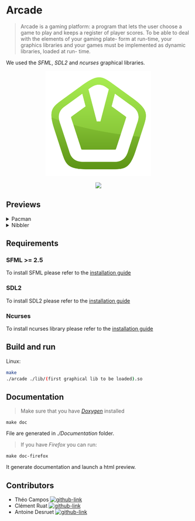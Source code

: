 # Arcade

>Arcade is a gaming platform: a program that lets the user choose a game to play and keeps a register of
player scores.
To be able to deal with the elements of your gaming plate-
form at run-time, your graphics libraries and your games
must be implemented as dynamic libraries, loaded at run-
time.

We used the _SFML_, _SDL2_ and _ncurses_ graphical libraries.

<p align="center">
  <a href="https://www.sfml-dev.org/index.php">
    <img src=".github/readme_resources/Logos/logo_sfml.png" width="288px">
  </a>
</p>
<p align="center">
  <a href="https://github.com/SFML/CSFML/releases/tag/2.5">
    <img src="https://img.shields.io/github/v/release/SFML/SFML?label=SFML%20Version&style=for-the-badge">
  </a>
</p>

<h2>Previews</h2>
<details>
<summary>Pacman</summary>
    <details>
        <summary>SFML</summary>
        <img src="/.github/readme_resources/previews/pacman_sfml.png">
    </details>
    <details>
        <summary>SDL2</summary>
        <img src="/.github/readme_resources/previews/pacman_sdl.png">
    </details>
    <details>
        <summary>Ncurses</summary>
        <img src="/.github/readme_resources/previews/pacman_ncurses.png">
    </details>
</details>
<details>
    <summary>Nibbler</summary>
    <details>
        <summary>SFML</summary>
        <img src="/.github/readme_resources/previews/nibbler_sfml.png">
    </details>
    <details>
        <summary>SDL2</summary>
        <img src="/.github/readme_resources/previews/nibbler_sdl.png">
    </details>
    <details>
        <summary>Ncurses</summary>
        <img src="/.github/readme_resources/previews/nibbler_ncurses.png">
    </details>
</details>

## Requirements

### SFML >= 2.5

To install SFML please refer to the [installation guide](https://www.sfml-dev.org/download/sfml/2.5.1/index-fr.php)

### SDL2

To install SDL2 please refer to the [installation guide](https://www.libsdl.org/download-2.0.php)


### Ncurses

To install ncurses library please refer to the [installation guide](https://invisible-island.net/ncurses/)

## Build and run

Linux:

```sh
make
./arcade ./lib/(first graphical lib to be loaded).so
```

## Documentation

> Make sure that you have [_Doxygen_](https://www.doxygen.nl/download.html) installed

```shell
make doc
```

File are generated in _./Documentation_ folder.

> If you have _Firefox_ you can run:

```shell
make doc-firefox
```

It generate documentation and launch a html preview.

## Contributors

- Théo Campos [![github-link][github-logo]](https://github.com/theocampos)
- Clément Ruat  [![github-link][github-logo]](https://github.com/fantoruse)
- Antoine Desruet [![github-link][github-logo]](https://github.com/antwxne)

<!-- Markdown link & img definition's -->

[Github-logo]: https://img.shields.io/badge/GitHub-100000?style=for-the-badge&logo=github&logoColor=white

